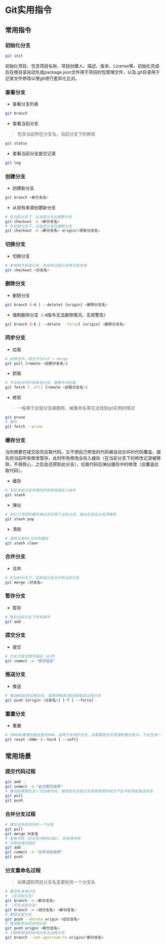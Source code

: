 # Git实用指令

## 常用指令

### 初始化分支

```sh
git init
```
初始化项目，包含项目名称、项目创建人、描述、版本、License等，初始化完成后在根目录自动生成package.json文件用于项目的包管理文件，以及.git目录用于记录文件修改以使git进行差异化比对。

### 查看分支

- 查看分支列表
```sh
git branch
```
- 查看当前分支
> 包含当前所在分支名，当前分支下的修改
```sh
git status
```
- 查看当前分支提交记录
```sh
git log
```

### 创建分支

- 创建新分支
```sh
git branch <新分支名>
```
- 从现有来源创建新分支
```sh
# 在当前分支下，从当前分支创建新分支
git checkout -b <新分支名>
# 在任意分支下，从指定分支创建新分支
git checkout -b <新分支名> origin/<现有分支名>
```

### 切换分支

- 切换分支
```sh
# 本地找不到该分支，则会将远程分支拷贝到本地
git checkout <分支名>
```

### 删除分支

- 删除分支
```sh
git branch (-d | --delete) [origin] <删除分支名>
```
- 强制删除分支（-d指令无法删除情况，无视警告）
```sh
git branch (-D | --delete --force) [origin] <删除分支名>
```

### 同步分支

- 拉取
```sh
# 自用合并，相当于fetch + merge
git pull [remote <远程分支名>]
```
- 抓取
```sh
# 不会自动同步到本地分支，需要手动拉取
git fetch [--all] [remote <远程分支名>]
```
- 修剪
> 一般用于远程分支被删除、被重命名等无法找到git实例的情况
```sh
git prune
# 等价
git fetch --prune
```

### 缓存分支

当你想要在提交前先拉取代码，又不想自己修改的代码被自动合并的代码覆盖，就先将当前所有修改暂存，此时所有修改会存入缓存（在当前分支下的修改记录被移除，不用担心，之后会还原到此分支），拉取代码后弹出缓存中的修改（会覆盖拉取代码）。

- 缓存
```sh
# 将在当前分支所做的所有修改保存入栈中
git stash
```
- 弹出
```sh
# 将位于顶部的缓存弹出并应用于当前分支，弹出后将会从栈顶移除
git stash pop
```
- 清除
```sh
# 清除无用的/过时的缓存
git stash clear
```

### 合并分支

- 合并
```sh
# 在当前分支下，将其他分支合并到当前分支
git merge <分支名>
```

### 暂存分支

- 暂存
```sh
# 暂存当前分支下所有操作
git add .
```

### 提交分支

- 提交
```sh
# 为此次提交撰写描述（必须）
git commit -m "提交描述"
```

### 推送分支

- 推送
```sh
# 推送HEAD到远程分支，或者将HEAD推送到指定远程分支
git push [origin <分支名>] [-f | --force]
```

### 重置分支

- 重置
```sh
# 将HEAD重置到指定提交SHA，适用于非保护分支，且需要配合实用强制推送指令。不会生成一次新的提交记录，而是直接将提交回溯到之前某一时刻的提交。
git reset <SHA> [--hard | --soft]
```

## 常用场景

### 提交代码过程

```sh
git add .
git commit -m "此次提交说明"
# 推送前需要拉去一次远程代码，避免因与远程分支有修改相同地方产生冲突导致推送失败
git pull
git push
```

### 合并分支过程

```sh
# 建议合并前先同步一下分支
git pull
git merge 分支名
# 若有冲突（分支名|MERGING），则处理冲突
# 冲突处理完成后
git add .
git commit -m "合并冲突说明"
git push
```

### 分支重命名过程
> 如果遇到项目分支名变更到另一个分支名
```sh
# 重命名本地分支
# （在当前分支）
git branch -m <新分支名>
# （不在当前分支）
git branch -m <旧分支名> <新分支名>
# 删除远程分支
git push --delete origin <旧分支名>
# 推送新命名的本地分支
git push origin <新分支名>
# 关联修改后的本地分支与远程分支
git branch --set-upstream-to origin/<新分支名>
```